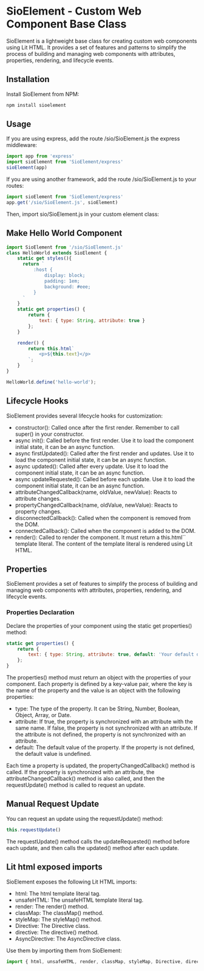 # SioElement - Custom Web Component Base Class

SioElement is a lightweight base class for creating custom web components using Lit HTML. It provides a set of features and patterns to simplify the process of building and managing web components with attributes, properties, rendering, and lifecycle events.


## Installation

Install SioElement from NPM:

```bash
npm install sioelement
```


## Usage

If you are using express, add the route /sio/SioElement.js the express middleware:

```javascript
import app from 'express'
import sioElement from 'SioElement/express'
sioElement(app)
```

If you are using another framework, add the route /sio/SioElement.js to your routes:

```javascript
import sioElement from 'SioElement/express'
app.get('/sio/SioElement.js', sioElement)
```

Then, import sio/SioElement.js in your custom element class:



## Make Hello World Component

```javascript
import SioElement from '/sio/SioElement.js'
class HelloWorld extends SioElement {
    static get styles(){
      return `
          :host {
              display: block;
              padding: 1em;
              background: #eee;
          }
      `
    }
    static get properties() {
        return {
            text: { type: String, attribute: true }
        };
    }

    render() {
        return this.html`
            <p>${this.text}</p>
        `;
    }
}

HelloWorld.define('hello-world');

```

## Lifecycle Hooks

SioElement provides several lifecycle hooks for customization:

- constructor(): Called once after the first render. Remember to call super() in your constructor.
- async init(): Called before the first render. Use it to load the component initial state, it can be an async function.
- async firstUpdated(): Called after the first render and updates. Use it to load the component initial state, it can be an async function.
- async updated(): Called after every update. Use it to load the component initial state, it can be an async function.
- async updateRequested(): Called before each update. Use it to load the component initial state, it can be an async function.
- attributeChangedCallback(name, oldValue, newValue): Reacts to attribute changes.
- propertyChangedCallback(name, oldValue, newValue): Reacts to property changes.
- disconnectedCallback(): Called when the component is removed from the DOM.
- connectedCallback(): Called when the component is added to the DOM.
- render(): Called to render the component. It must return a this.html`` template literal. The content of the template literal is rendered using Lit HTML.

## Properties

SioElement provides a set of features to simplify the process of building and managing web components with attributes, properties, rendering, and lifecycle events.

### Properties Declaration

Declare the properties of your component using the static get properties() method:

```javascript
static get properties() {
    return {
        text: { type: String, attribute: true, default: 'Your default data for the property' }
    };
}
```

The properties() method must return an object with the properties of your component. Each property is defined by a key-value pair, where the key is the name of the property and the value is an object with the following properties:

- type: The type of the property. It can be String, Number, Boolean, Object, Array, or Date.
- attribute: If true, the property is synchronized with an attribute with the same name. If false, the property is not synchronized with an attribute. If the attribute is not defined, the property is not synchronized with an attribute.
- default: The default value of the property. If the property is not defined, the default value is undefined.

Each time a property is updated, the propertyChangedCallback() method is called. If the property is synchronized with an attribute, the attributeChangedCallback() method is also called, and then the requestUpdate() method is called to request an update.

## Manual Request Update

You can request an update using the requestUpdate() method:

```javascript
this.requestUpdate()
```

The requestUpdate() method calls the updateRequested() method before each update, and then calls the updated() method after each update.

## Lit html exposed imports

SioElement exposes the following Lit HTML imports:

- html: The html template literal tag.
- unsafeHTML: The unsafeHTML template literal tag.
- render: The render() method.
- classMap: The classMap() method.
- styleMap: The styleMap() method.
- Directive: The Directive class.
- directive: The directive() method.
- AsyncDirective: The AsyncDirective class.

Use them by importing them from SioElement:

```javascript
import { html, unsafeHTML, render, classMap, styleMap, Directive, directive, AsyncDirective } from '/sio/SioElement.js'
```